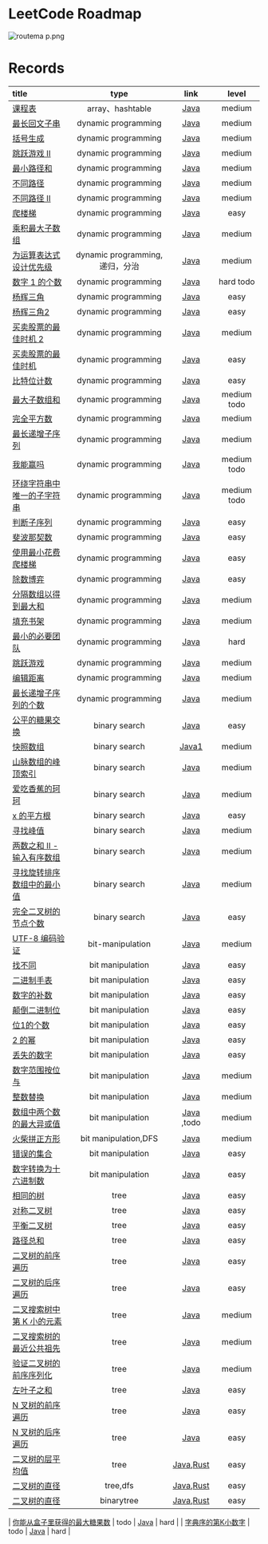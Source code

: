 # LeetCode Roadmap

![routema
p.png](routemap.png)

# Records

| title                                                                                                                                                                                                                                                                                                                                                                                                              |           type            |                                                                                                 link                                                                                                 |     level     |
|:-------------------------------------------------------------------------------------------------------------------------------------------------------------------------------------------------------------------------------------------------------------------------------------------------------------------------------------------------------------------------------------------------------------------|:-------------------------:|:----------------------------------------------------------------------------------------------------------------------------------------------------------------------------------------------------:|:-------------:|
| [课程表](https://leetcode.cn/problems/course-schedule/description/?envType=problem-list-v2&envId=2cktkvj)                                                                                                                                                                                                                                                                                                             |      array、hashtable      |                                                         [Java](https://github.com/xiamo0/leetcodejava/blob/main/src/CourseSchedule_207.java)                                                         |    medium     |
| [最长回文子串](https://leetcode.cn/problems/longest-palindromic-substring/description/?envType=problem-list-v2&envId=dynamic-programming)                                                                                                                                                                                                                                                                                |    dynamic programming    |                                                   [Java](https://github.com/xiamo0/leetcodejava/blob/main/src/dp/LongestPalindromicSubstring.java)                                                   |    medium     |
| [括号生成](https://leetcode.cn/problems/generate-parentheses/description/?envType=problem-list-v2&envId=dynamic-programming)                                                                                                                                                                                                                                                                                           |    dynamic programming    |                                                       [Java](https://github.com/xiamo0/leetcodejava/blob/main/src/dp/GenerateParentheses.java)                                                       |    medium     |
| [跳跃游戏 II](https://leetcode.cn/problems/jump-game-ii/description/?envType=problem-list-v2&envId=dynamic-programming)                                                                                                                                                                                                                                                                                                |    dynamic programming    |                                                           [Java](https://github.com/xiamo0/leetcodejava/blob/main/src/dp/JumpGameii.java)                                                            |    medium     |
| [最小路径和](https://leetcode.cn/problems/minimum-path-sum/description/?envType=problem-list-v2&envId=dynamic-programming)                                                                                                                                                                                                                                                                                              |    dynamic programming    |                                                         [Java](https://github.com/xiamo0/leetcodejava/blob/main/src/dp/MinimumPathSum.java)                                                          |    medium     |
| [不同路径](https://leetcode.cn/problems/unique-paths/description/?envType=problem-list-v2&envId=dynamic-programming)                                                                                                                                                                                                                                                                                                   |    dynamic programming    |                                                           [Java](https://github.com/xiamo0/leetcodejava/blob/main/src/dp/UniquePaths.java)                                                           |    medium     |
| [不同路径 II](https://leetcode.cn/problems/unique-paths/description/?envType=problem-list-v2&envId=dynamic-programming)                                                                                                                                                                                                                                                                                                |    dynamic programming    |                                                          [Java](https://github.com/xiamo0/leetcodejava/blob/main/src/dp/UniquePathsIi.java)                                                          |    medium     |
| [爬楼梯](https://leetcode.cn/problems/climbing-stairs/description/?envType=problem-list-v2&envId=dynamic-programming)                                                                                                                                                                                                                                                                                                 |    dynamic programming    |                                                         [Java](https://github.com/xiamo0/leetcodejava/blob/main/src/dp/ClimbingStairs.java)                                                          |     easy      |
| [乘积最大子数组](https://leetcode.cn/problems/maximum-product-subarray/description/)                                                                                                                                                                                                                                                                                                                                      |    dynamic programming    |                                                     [Java](https://github.com/xiamo0/leetcodejava/blob/main/src/dp/MaximumProductSubarray.java)                                                      |    medium     |
| [为运算表达式设计优先级](https://leetcode.cn/problems/different-ways-to-add-parentheses/description/?envType=problem-list-v2&envId=dynamic-programming)                                                                                                                                                                                                                                                                       | dynamic programming,递归，分治 |                                                  [Java](https://github.com/xiamo0/leetcodejava/blob/main/src/dp/DifferentWaysToAddParentheses.java)                                                  |    medium     |
| [数字 1 的个数](https://leetcode.cn/problems/number-of-digit-one/description/?envType=problem-list-v2&envId=dynamic-programming)                                                                                                                                                                                                                                                                                        |    dynamic programming    |                                                        [Java](https://github.com/xiamo0/leetcodejava/blob/main/src/dp/NumberOfDigitOne.java)                                                         |   hard todo   |
| [杨辉三角](https://leetcode.cn/problems/pascals-triangle/description/?envType=problem-list-v2&envId=dynamic-programming)                                                                                                                                                                                                                                                                                               |    dynamic programming    |                                                         [Java](https://github.com/xiamo0/leetcodejava/blob/main/src/dp/PascalsTriangle.java)                                                         |     easy      |
| [杨辉三角2](https://leetcode.cn/problems/pascals-triangle-ii/description/?envType=problem-list-v2&envId=dynamic-programming)                                                                                                                                                                                                                                                                                           |    dynamic programming    |                                                        [Java](https://github.com/xiamo0/leetcodejava/blob/main/src/dp/PascalsTriangle2.java)                                                         |     easy      |
| [买卖股票的最佳时机 2](https://leetcode.cn/problems/best-time-to-buy-and-sell-stock-ii/description/?envType=problem-list-v2&envId=dynamic-programming)                                                                                                                                                                                                                                                                      |    dynamic programming    |                                                   [Java](https://github.com/xiamo0/leetcodejava/blob/main/src/dM/BestTimeToBuyAndSellStock2.java)                                                    |    medium     |
| [买卖股票的最佳时机](https://leetcode.cn/problems/best-time-to-buy-and-sell-stock/description/?envType=problem-list-v2&envId=dynamic-programming)                                                                                                                                                                                                                                                                           |    dynamic programming    |                                                    [Java](https://github.com/xiamo0/leetcodejava/blob/main/src/dp/BestTimeToBuyAndSellStock.java)                                                    |     easy      |
| [比特位计数](https://leetcode.cn/problems/counting-bits/description/?envType=problem-list-v2&envId=dynamic-programming)                                                                                                                                                                                                                                                                                                 |    dynamic programming    |                                                          [Java](https://github.com/xiamo0/leetcodejava/blob/main/src/dp/CountingBits.java)                                                           |     easy      |
| [最大子数组和](https://leetcode.cn/problems/maximum-subarray/description/?envType=problem-list-v2&envId=dynamic-programming)                                                                                                                                                                                                                                                                                             |    dynamic programming    |                                                         [Java](https://github.com/xiamo0/leetcodejava/blob/main/src/dp/MaximumSubarray.java)                                                         | medium   todo |
| [完全平方数](https://leetcode.cn/problems/perfect-squares/description/?envType=problem-list-v2&envId=dynamic-programming)                                                                                                                                                                                                                                                                                               |    dynamic programming    |                                                         [Java](https://github.com/xiamo0/leetcodejava/blob/main/src/dp/PerfectSquares.java)                                                          |    medium     |
| [最长递增子序列](https://leetcode.cn/problems/longest-increasing-subsequence/description/?envType=problem-list-v2&envId=dynamic-programming)                                                                                                                                                                                                                                                                              |    dynamic programming    |                                                  [Java](https://github.com/xiamo0/leetcodejava/blob/main/src/dp/LongestIncreasingSubsequence.java)                                                   |    medium     |
| [我能赢吗](https://leetcode.cn/problems/can-i-win/description/?envType=problem-list-v2&envId=dynamic-programming)                                                                                                                                                                                                                                                                                                      |    dynamic programming    |                                                             [Java](https://github.com/xiamo0/leetcodejava/blob/main/src/dp/CanIWin.java)                                                             | medium   todo |
| [环绕字符串中唯一的子字符串](https://leetcode.cn/problems/unique-substrings-in-wraparound-string/description/?envType=problem-list-v2&envId=dynamic-programming)                                                                                                                                                                                                                                                                |    dynamic programming    |                                               [Java](https://github.com/xiamo0/leetcodejava/blob/main/src/dp/UniqueSubstringsInWraparoundString.java)                                                | medium   todo |
| [判断子序列](https://leetcode.cn/problems/IsSubsequence/description/?envType=problem-list-v2&envId=dynamic-programming)                                                                                                                                                                                                                                                                                                 |    dynamic programming    |                                                          [Java](https://github.com/xiamo0/leetcodejava/blob/main/src/dp/IsSubsequence.java)                                                          |     easy      |
| [斐波那契数](https://leetcode.cn/problems/fibonacci-number/description/?envType=problem-list-v2&envId=dynamic-programming)                                                                                                                                                                                                                                                                                              |    dynamic programming    |                                                         [Java](https://github.com/xiamo0/leetcodejava/blob/main/src/dp/FibonacciNumber.java)                                                         |     easy      |
| [使用最小花费爬楼梯](https://leetcode.cn/problems/MinCostClimbingStairs/description/?envType=problem-list-v2&envId=dynamic-programming)                                                                                                                                                                                                                                                                                     |    dynamic programming    |                                                      [Java](https://github.com/xiamo0/leetcodejava/blob/main/src/dp/MinCostClimbingStairs.java)                                                      |     easy      |
| [除数博弈](https://leetcode.cn/problems/DivisorGame/description/?envType=problem-list-v2&envId=dynamic-programming)                                                                                                                                                                                                                                                                                                    |    dynamic programming    |                                                           [Java](https://github.com/xiamo0/leetcodejava/blob/main/src/dp/DivisorGame.java)                                                           |     easy      |
| [分隔数组以得到最大和](https://leetcode.cn/problems/partition-array-for-maximum-sum/description/?envType=problem-list-v2&envId=dynamic-programming)                                                                                                                                                                                                                                                                          |    dynamic programming    |                                                   [Java](https://github.com/xiamo0/leetcodejava/blob/main/src/dp/PartitionArrayForMaximumSum.java)                                                   |    medium     |
| [填充书架](https://leetcode.cn/problems/filling-bookcase-shelves/description/?envType=problem-list-v2&envId=dynamic-programming)                                                                                                                                                                                                                                                                                       |    dynamic programming    |                                                     [Java](https://github.com/xiamo0/leetcodejava/blob/main/src/dp/FillingBookcaseShelves.java)                                                      |    medium     |
| [最小的必要团队](https://leetcode.cn/problems/smallest-sufficient-team/description/?envType=problem-list-v2&envId=dynamic-programming)                                                                                                                                                                                                                                                                                    |    dynamic programming    |                                                     [Java](https://github.com/xiamo0/leetcodejava/blob/main/src/dp/SmallestSufficientTeam.java)                                                      |     hard      |
| [跳跃游戏](https://leetcode.cn/problems/jump-game/description/?envType=problem-list-v2&envId=dynamic-programming)                                                                                                                                                                                                                                                                                                      |    dynamic programming    |                                                            [Java](https://github.com/xiamo0/leetcodejava/blob/main/src/dp/JumpGame.java)                                                             |    medium     |
| [编辑距离](https://leetcode.cn/problems/edit-distance/description/?envType=problem-list-v2&envId=dynamic-programming)                                                                                                                                                                                                                                                                                                  |    dynamic programming    |                                                          [Java](https://github.com/xiamo0/leetcodejava/blob/main/src/dp/EditDistance.java)                                                           |    medium     |
| [最长递增子序列的个数](https://leetcode.cn/problems/number-of-longest-increasing-subsequence/description/?envType=problem-list-v2&envId=dynamic-programming)                                                                                                                                                                                                                                                                 |    dynamic programming    |                                              [Java](https://github.com/xiamo0/leetcodejava/blob/main/src/dp/NumberOfLongestIncreasingSubsequence.java)                                               |    medium     |
| [公平的糖果交换](https://leetcode.cn/problems/fair-candy-swap/description/?envType=problem-list-v2&envId=binary-search)                                                                                                                                                                                                                                                                                                   |       binary search       |                                                     [Java](https://github.com/xiamo0/leetcodejava/blob/main/src/binarysearch/FairCandySwap.java)                                                     |     easy      |
| [快照数组](https://leetcode.cn/problems/snapshot-array/description/?envType=problem-list-v2&envId=binary-search)                                                                                                                                                                                                                                                                                                       |       binary search       |                                                    [Java1](https://github.com/xiamo0/leetcodejava/blob/main/src/binarysearch/SnapshotArray.java)                                                     |    medium     |
| [山脉数组的峰顶索引](https://leetcode.cn/problems/peak-index-in-a-mountain-array/description/?envType=problem-list-v2&envId=binary-search)                                                                                                                                                                                                                                                                                  |       binary search       |                                               [Java](https://github.com/xiamo0/leetcodejava/blob/main/src/binarysearch/PeakIndexInAMountainArray.java)                                               |    medium     |
| [爱吃香蕉的珂珂](https://leetcode.cn/problems/koko-eating-bananas/description/?envType=problem-list-v2&envId=binary-search)                                                                                                                                                                                                                                                                                               |       binary search       |                                                   [Java](https://github.com/xiamo0/leetcodejava/blob/main/src/binarysearch/KokoEatingBananas.java)                                                   |    medium     |
| [x 的平方根](https://leetcode.cn/problems/sqrtx/description/?envType=problem-list-v2&envId=binary-search)                                                                                                                                                                                                                                                                                                              |       binary search       |                                                         [Java](https://github.com/xiamo0/leetcodejava/blob/main/src/binarysearch/Sqrtx.java)                                                         |     easy      |
| [寻找峰值](https://leetcode.cn/problems/find-peak-element/description/?envType=problem-list-v2&envId=binary-search)                                                                                                                                                                                                                                                                                                    |       binary search       |                                                    [Java](https://github.com/xiamo0/leetcodejava/blob/main/src/binarysearch/FindPeakElement.java)                                                    |    medium     |
| [两数之和 II - 输入有序数组](https://leetcode.cn/problems/two-sum-ii-input-array-is-sorted/description/?envType=problem-list-v2&envId=binary-search)                                                                                                                                                                                                                                                                         |       binary search       |                                              [Java](https://github.com/xiamo0/leetcodejava/blob/main/src/binarysearch/TwoSumIiInputArrayIsSorted.java)                                               |    medium     |
| [寻找旋转排序数组中的最小值](https://leetcode.cn/problems/find-minimum-in-rotated-sorted-array/description/?envType=problem-list-v2&envId=binary-search)                                                                                                                                                                                                                                                                        |       binary search       |                                            [Java](https://github.com/xiamo0/leetcodejava/blob/main/src/binarysearch/FindMinimumInRotatedSortedArray.java)                                            |    medium     |
| [完全二叉树的节点个数](https://leetcode.cn/problems/count-complete-tree-nodes/description/?envType=problem-list-v2&envId=binary-search)                                                                                                                                                                                                                                                                                      |       binary search       |                                                [Java](https://github.com/xiamo0/leetcodejava/blob/main/src/binarysearch/CountCompleteTreeNodes.java)                                                 |     easy      |
| [UTF-8 编码验证](https://leetcode.cn/problems/utf-8-validation/description/?envType=problem-list-v2&envId=bit-manipulation)                                                                                                                                                                                                                                                                                            |     bit-manipulation      |                                                   [Java](https://github.com/xiamo0/leetcodejava/blob/main/src/bitmanipulation/Utf8Validation.java)                                                   |    medium     |
| [找不同](https://leetcode.cn/problems/find-the-difference/description/?envType=problem-list-v2&envId=bit-manipulation)                                                                                                                                                                                                                                                                                                |     bit manipulation      |                                                 [Java](https://github.com/xiamo0/leetcodejava/blob/main/src/bitmanipulation/FindTheDifference.java)                                                  |     easy      |
| [二进制手表](https://leetcode.cn/problems/binary-watch/description/?envType=problem-list-v2&envId=bit-manipulation)                                                                                                                                                                                                                                                                                                     |     bit manipulation      |                                                    [Java](https://github.com/xiamo0/leetcodejava/blob/main/src/bitmanipulation/BinaryWatch.java)                                                     |     easy      |
| [数字的补数](https://leetcode.cn/problems/number-complement/description/?envType=problem-list-v2&envId=bit-manipulation)                                                                                                                                                                                                                                                                                                |     bit manipulation      |                                                  [Java](https://github.com/xiamo0/leetcodejava/blob/main/src/bitmanipulation/NumberComplement.java)                                                  |     easy      |
| [颠倒二进制位](https://leetcode.cn/problems/reverse-bits/description/?envType=problem-list-v2&envId=bit-manipulation)                                                                                                                                                                                                                                                                                                    |     bit manipulation      |                                                    [Java](https://github.com/xiamo0/leetcodejava/blob/main/src/bitmanipulation/ReverseBits.java)                                                     |     easy      |
| [位1的个数](https://leetcode.cn/problems/number-of-1-bits/description/?envType=problem-list-v2&envId=bit-manipulation)                                                                                                                                                                                                                                                                                                 |     bit manipulation      |                                                   [Java](https://github.com/xiamo0/leetcodejava/blob/main/src/bitmanipulation/NumberOf1Bits.java)                                                    |     easy      |
| [2 的幂](https://leetcode.cn/problems/power-of-two/description/?envType=problem-list-v2&envId=bit-manipulation)                                                                                                                                                                                                                                                                                                      |     bit manipulation      |                                                     [Java](https://github.com/xiamo0/leetcodejava/blob/main/src/bitmanipulation/PowerOfTwo.java)                                                     |     easy      |
| [丢失的数字](https://leetcode.cn/problems/missing-number/description/?envType=problem-list-v2&envId=bit-manipulation)                                                                                                                                                                                                                                                                                                   |     bit manipulation      |                                                   [Java](https://github.com/xiamo0/leetcodejava/blob/main/src/bitmanipulation/MissingNumber.java)                                                    |     easy      |
| [数字范围按位与](https://leetcode.cn/problems/bitwise-and-of-numbers-range/description/?envType=problem-list-v2&envId=bit-manipulation)                                                                                                                                                                                                                                                                                   |     bit manipulation      |                                              [Java](https://github.com/xiamo0/leetcodejava/blob/main/src/bitmanipulation/BitwiseAndOfNumbersRange.java)                                              |    medium     |
| [整数替换](https://leetcode.cn/problems/integer-replacement/?envType=problem-list-v2&envId=bit-manipulation)                                                                                                                                                                                                                                                                                                           |     bit manipulation      |                                                 [Java](https://github.com/xiamo0/leetcodejava/blob/main/src/bitmanipulation/IntegerReplacement.java)                                                 |    medium     |
| [数组中两个数的最大异或值](https://leetcode.cn/problems/maximum-xor-of-two-numbers-in-an-array/description/?envType=problem-list-v2&envId=bit-manipulation)                                                                                                                                                                                                                                                                    |     bit manipulation      |                                       [Java](https://github.com/xiamo0/leetcodejava/blob/main/src/bitmanipulation/MaximumXorOfTwoNumbersInAnArray.java) ,todo                                        |    medium     |
| [火柴拼正方形](https://leetcode.cn/problems/matchsticks-to-square/description/?envType=problem-list-v2&envId=bit-manipulation)                                                                                                                                                                                                                                                                                           |   bit manipulation,DFS    |                                                [Java](https://github.com/xiamo0/leetcodejava/blob/main/src/bitmanipulation/MatchsticksToSquare.java)                                                 |    medium     |
| [错误的集合](https://leetcode.cn/problems/set-mismatch/description/?envType=problem-list-v2&envId=bit-manipulation)                                                                                                                                                                                                                                                                                                     |     bit manipulation      |                                                    [Java](https://github.com/xiamo0/leetcodejava/blob/main/src/bitmanipulation/SetMismatch.java)                                                     |     easy      |
| [数字转换为十六进制数](https://leetcode.cn/problems/convert-a-number-to-hexadecimal/description/?envType=problem-list-v2&envId=bit-manipulation)                                                                                                                                                                                                                                                                             |     bit manipulation      |                                            [Java](https://github.com/xiamo0/leetcodejava/blob/main/src/bitmanipulation/ConvertANumberToHexadecimal.java)                                             |     easy      |
| [相同的树](https://leetcode.cn/problems/same-tree/description/?envType=problem-list-v2&envId=tree)                                                                                                                                                                                                                                                                                                                     |           tree            |                                                           [Java](https://github.com/xiamo0/leetcodejava/blob/main/src/tree/SameTree.java)                                                            |     easy      |
| [对称二叉树](https://leetcode.cn/problems/symmetric-tree/description/?envType=problem-list-v2&envId=tree)                                                                                                                                                                                                                                                                                                               |           tree            |                                                         [Java](https://github.com/xiamo0/leetcodejava/blob/main/src/tree/SymmetricTree.java)                                                         |     easy      |
| [平衡二叉树](https://leetcode.cn/problems/balanced-binary-tree/description/?envType=problem-list-v2&envId=tree)                                                                                                                                                                                                                                                                                                         |           tree            |                                                      [Java](https://github.com/xiamo0/leetcodejava/blob/main/src/tree/BalancedBinaryTree.java)                                                       |     easy      |
| [路径总和](https://leetcode.cn/problems/path-sum/description/?envType=problem-list-v2&envId=tree)                                                                                                                                                                                                                                                                                                                      |           tree            |                                                            [Java](https://github.com/xiamo0/leetcodejava/blob/main/src/tree/PathSum.java)                                                            |     easy      |
| [二叉树的前序遍历](https://leetcode.cn/problems/binary-tree-preorder-traversal/description/?envType=problem-list-v2&envId=tree)                                                                                                                                                                                                                                                                                            |           tree            |                                                  [Java](https://github.com/xiamo0/leetcodejava/blob/main/src/tree/BinaryTreePreorderTraversal.java)                                                  |     easy      |
| [二叉树的后序遍历](https://leetcode.cn/problems/binary-tree-postorder-traversal/description/?envType=problem-list-v2&envId=tree)                                                                                                                                                                                                                                                                                           |           tree            |                                                 [Java](https://github.com/xiamo0/leetcodejava/blob/main/src/tree/BinaryTreePostorderTraversal.java)                                                  |     easy      |
| [二叉搜索树中第 K 小的元素](https://leetcode.cn/problems/kth-smallest-element-in-a-bst/description/?envType=problem-list-v2&envId=tree)                                                                                                                                                                                                                                                                                       |           tree            |                                                   [Java](https://github.com/xiamo0/leetcodejava/blob/main/src/tree/KthSmallestElementInABst.java)                                                    |    medium     |
| [二叉搜索树的最近公共祖先](https://leetcode.cn/problems/lowest-common-ancestor-of-a-binary-search-tree/?envType=problem-list-v2&envId=tree)                                                                                                                                                                                                                                                                                    |           tree            |                                            [Java](https://github.com/xiamo0/leetcodejava/blob/main/src/tree/LowestCommonAncestorOfABinarySearchTree.java)                                            |    medium     |
| [验证二叉树的前序序列化](https://leetcode.cn/problems/verify-preorder-serialization-of-a-binary-tree/description/?envType=problem-list-v2&envId=tree)                                                                                                                                                                                                                                                                         |           tree            |                                           [Java](https://github.com/xiamo0/leetcodejava/blob/main/src/tree/VerifyPreorderSerializationOfABinaryTree.java)                                            |    medium     |
| [左叶子之和](https://leetcode.cn/problems/sum-of-left-leaves/description/?envType=problem-list-v2&envId=tree)                                                                                                                                                                                                                                                                                                           |           tree            |                                                        [Java](https://github.com/xiamo0/leetcodejava/blob/main/src/tree/SumOfLeftLeaves.java)                                                        |     easy      |
| [N 叉树的前序遍历](https://leetcode.cn/problems/n-ary-tree-preorder-traversal/description/?envType=problem-list-v2&envId=tree)                                                                                                                                                                                                                                                                                            |           tree            |                                                   [Java](https://github.com/xiamo0/leetcodejava/blob/main/src/tree/NAryTreePreorderTraversal.java)                                                   |     easy      |
| [N 叉树的后序遍历](https://leetcode.cn/problems/n-ary-tree-postorder-traversal/description/?envType=problem-list-v2&envId=tree)                                                                                                                                                                                                                                                                                           |           tree            |                                                  [Java](https://github.com/xiamo0/leetcodejava/blob/main/src/tree/NAryTreePostorderTraversal.java)                                                   |     easy      |
| [二叉树的层平均值](https://leetcode.cn/problems/average-of-levels-in-binary-tree/description/?envType=problem-list-v2&envId=tree)                                                                                                                                                                                                                                                                                                  |           tree            | [Java](https://github.com/xiamo0/leetcodejava/blob/main/src/tree/AverageOfLevelsInBinaryTree.java),[Rust](https://github.com/xiamo0/leetcodejava/blob/main/rust/tree/AverageOfLevelsInBinaryTree.rs) |     easy      |
| [二叉树的直径](https://leetcode.cn/problems/diameter-of-binary-tree/description/?envType=problem-list-v2&envId=tree)                                                                                                                                                                                                                                                                                                     |         tree,dfs          |        [Java](https://github.com/xiamo0/leetcodejava/blob/main/src/tree/DiameterOfBinaryTree.java),[Rust](https://github.com/xiamo0/leetcodejava/blob/main/rust/tree/DiameterOfBinaryTree.rs)        |     easy      |
| [二叉树的直径](https://leetcode.cn/problems/er-cha-shu-de-jing-xiang-lcof/description/?envType=problem-list-v2&envId=binary-tree)                                                                                                                                                                                                                                                                                                     |        binarytree         |      [Java](https://github.com/xiamo0/leetcodejava/blob/main/src/binarytree/ErChaShuDeJingXiangLcof.java),[Rust](https://github.com/xiamo0/leetcodejava/blob/main/rust/binarytree/ErChaShuDeJingXiangLcof.rs)       |     easy      |


| [你能从盒子里获得的最大糖果数](https://leetcode.cn/problems/maximum-candies-you-can-get-from-boxes/description/?envType=daily-question&envId=2025-06-03)                                                                                                                                                                                                                                                                         |           todo            |                                                                                    [Java](https://github.com/xiamo0/leetcodejava/blob/main/src/dailyquestion/MaximumCandiesYouCanGetFromBoxes.java)                                                                                     |     hard      |
| [字典序的第K小数字](https://leetcode.cn/problems/k-th-smallest-in-lexicographical-order/description/?envType=daily-question&envId=2025-06-09)                                                                                                                                                                                                                                                                              |           todo            |                                                                                    [Java](https://github.com/xiamo0/leetcodejava/blob/main/src/dailyquestion/KThSmallestInLexicographicalOrder.java)                                                                                    |     hard      |


